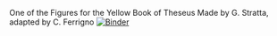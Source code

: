 One of the Figures for the Yellow Book of Theseus
Made by G. Stratta, adapted by C. Ferrigno
[![Binder](https://mybinder.org/badge_logo.svg)](https://mybinder.org/v2/gh/ferrigno/TheseusYB-dh0-h0_vs_ngrb/master?filepath=dH0_vs_N.ipynb)
